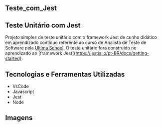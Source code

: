 ## Teste_com_Jest 

## Teste Unitário com Jest

Projeto simples de teste unitário com o framework Jest de cunho didático em aprendizado continuo referente ao curso de Analista de Teste de Software pela [Ultima School](https://ultima.school/courses/). O teste unitário fora construido no aprendizado ao [framework Jest]{https://jestjs.io/pt-BR/docs/getting-started}.

## Tecnologias e Ferramentas Utilizadas 

- VsCode
- Javascript
- Jest
- Node

## Imagens


